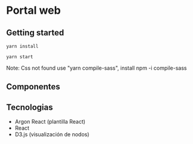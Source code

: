 # Portal web

## Getting started

```
yarn install 
```



```
yarn start
```
Note: Css not found use "yarn compile-sass", install npm -i compile-sass


## Componentes



## Tecnologias

* Argon React (plantilla React)
* React
* D3.js (visualización de nodos)

